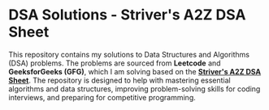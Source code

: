 # DSA Solutions - Striver's A2Z DSA Sheet

This repository contains my solutions to Data Structures and Algorithms (DSA) problems. The problems are sourced from **Leetcode** and **GeeksforGeeks (GFG)**, which I am solving based on the **[Striver's A2Z DSA Sheet](https://takeuforward.org/strivers-a2z-dsa-course/strivers-a2z-dsa-course-sheet-2)**. The repository is designed to help with mastering essential algorithms and data structures, improving problem-solving skills for coding interviews, and preparing for competitive programming.